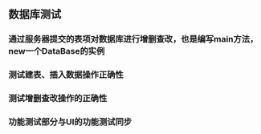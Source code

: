 ## 数据库测试
### 通过服务器提交的表项对数据库进行增删查改，也是编写main方法，new一个DataBase的实例
### 测试建表、插入数据操作正确性
### 测试增删查改操作的正确性

### 功能测试部分与UI的功能测试同步
